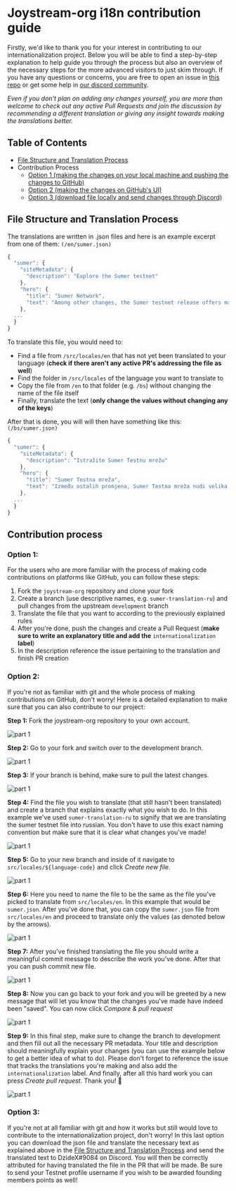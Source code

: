 # Joystream-org i18n contribution guide

Firstly, we'd like to thank you for your interest in contributing to our internationalization project. Below you will be able to find a step-by-step explanation to help guide you through the process but also an overview of the necessary steps for the more advanced visitors to just skim through. If you have any questions or concerns, you are free to open an issue in [this repo](https://github.com/Joystream/joystream-org/issues) or get some help in [our discord community](https://discord.com/invite/DE9UN3YpRP).

*Even if you don't plan on adding any changes yourself, you are more than welcome to check out any active Pull Requests and join the discussion by recommending a different translation or giving any insight towards making the translations better.*

## Table of Contents

- [File Structure and Translation Process](#file-structure-and-translation-process)
- Contribution Process
  - [Option 1 (making the changes on your local machine and pushing the changes to GitHub)](#option-1)
  - [Option 2 (making the changes on GitHub's UI)](#option-2)
  - [Option 3 (download file locally and send changes through Discord)](#option-3)

## File Structure and Translation Process 

The translations are written in .json files and here is an example excerpt from one of them: `(/en/sumer.json)`

```js
{
  "sumer": {
    "siteMetadata": {
      "description": "Explore the Sumer testnet"
    },
    "hero": {
      "title": "Sumer Network",
      "text": "Among other changes, the Sumer testnet release offers major improvements to content uploads through our playback app."
    },
  ...
  }
}
```
To translate this file, you would need to:
- Find a file from `/src/locales/en` that has not yet been translated to your language (**check if there aren't any active PR's addressing the file as well**)
- Find the folder in `/src/locales` of the language you want to translate to
- Copy the file from `/en` to that folder (e.g. `/bs`) without changing the name of the file itself
- Finally, translate the text (**only change the values without changing any of the keys**)

After that is done, you will will then have something like this: `(/bs/sumer.json)`

```js
{
  "sumer": {
    "siteMetadata": {
      "description": "Istražite Sumer Testnu mrežu"
    },
    "hero": {
      "title": "Sumer Testna mreža",
      "text": "Između ostalih promjena, Sumer Testna mreža nudi velika poboljšanja pri prijenosu sadržaja putem naše aplikacije za reprodukciju."
    },
  ...
  }
}
```

## Contribution process

### Option 1:
For the users who are more familiar with the process of making code contributions on platforms like GitHub, you can follow these steps:

1. Fork the `joystream-org` repository and clone your fork
2. Create a branch (use descriptive names, e.g. `sumer-translation-ru`) and pull changes from the upstream `development` branch
3. Translate the file that you want to according to the previously explained rules
4. After you're done, push the changes and create a Pull Request (**make sure to write an explanatory title and add the** `internationalization` **label**)
5. In the description reference the issue pertaining to the translation and finish PR creation


### Option 2:
If you're not as familiar with git and the whole process of making contributions on GitHub, don't worry! Here is a detailed explanation to make sure that you can also contribute to our project:

**Step 1:** Fork the joystream-org repository to your own account.

![part 1](../assets/images/i18n-readme/part-1-fork.png)

**Step 2:** Go to your fork and switch over to the development branch.

![part 1](../assets/images/i18n-readme/part-2-swap-to-dev.png)

**Step 3:** If your branch is behind, make sure to pull the latest changes.

![part 1](../assets/images/i18n-readme/part-3-fetch-upstream.png)

**Step 4:** Find the file you wish to translate (that still hasn't been translated) and create a branch that explains exactly what you wish to do. In this example we've used `sumer-translation-ru` to signify that we are translating the sumer testnet file into russian. You don't have to use this exact naming convention but make sure that it is clear what changes you've made!

![part 1](../assets/images/i18n-readme/part-4-create-branch.png)

**Step 5:** Go to your new branch and inside of it navigate to `src/locales/${language-code}` and click *Create new file*.

![part 1](../assets/images/i18n-readme/part-5-6-go-to-folder-and-create-file.png)

**Step 6:** Here you need to name the file to be the same as the file you've picked to translate from `src/locales/en`. In this example that would be `sumer.json`. After you've done that, you can copy the `sumer.json` file from `src/locales/en` and proceed to translate only the values (as denoted below by the arrows).

![part 1](../assets/images/i18n-readme/part-7-8-create-file-and-translate.png)

**Step 7:** After you've finished translating the file you should write a meaningful commit message to describe the work you've done. After that you can push commit new file.

![part 1](../assets/images/i18n-readme/part-9-10-write-commit-message-and-commit.png)

**Step 8:** Now you can go back to your fork and you will be greeted by a new message that will let you know that the changes you've made have indeed been "saved". You can now click *Compare & pull request*

![part 1](../assets/images/i18n-readme/part-11-make-PR.png)

**Step 9:** In this final step, make sure to change the branch to development and then fill out all the necessary PR metadata. Your title and description should meaningfully explain your changes (you can use the example below to get a better idea of what to do). Please don't forget to reference the issue that tracks the translations you're making and also add the `internationalization` label. And finally, after all this hard work you can press *Create pull request*. Thank you! 🎉

![part 1](../assets/images/i18n-readme/part-12-13-14-15-branch-dev-pr-title-description-create.png)


### Option 3:
If you're not at all familiar with git and how it works but still would love to contribute to the internationalization project, don't worry! In this last option you can download the json file and translate the necessary text as explained above in the [File Structure and Translation Process](#file-structure-and-translation-process) and send the translated text to DzideX#9084 on Discord. You will then be correctly attributed for having translated the file in the PR that will be made. Be sure to send your Testnet profile username if you wish to be awarded founding members points as well!